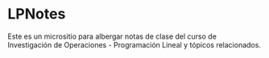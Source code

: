 # LPNotes
Este es un micrositio para albergar notas de clase del curso de Investigación de Operaciones - Programación Lineal y tópicos relacionados.

